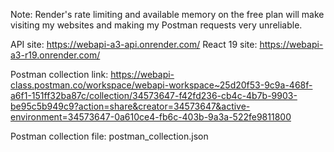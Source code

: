 Note: Render's rate limiting and available memory on the free plan will make visiting my websites and making my Postman requests very unreliable.

API site: https://webapi-a3-api.onrender.com/
React 19 site: https://webapi-a3-r19.onrender.com/

Postman collection link: https://webapi-class.postman.co/workspace/webapi-workspace~25d20f53-9c9a-468f-a6f1-151ff32ba87c/collection/34573647-f42fd236-cb4c-4b7b-9903-be95c5b949c9?action=share&creator=34573647&active-environment=34573647-0a610ce4-fb6c-403b-9a3a-522fe9811800

Postman collection file: postman_collection.json
